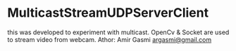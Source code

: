 ﻿# MulticastStreamUDPServerClient
this was developed to experiment with multicast. OpenCv & Socket are used to stream video from webcam.
Athor: Amir Gasmi <argasmi@gmail.com>
